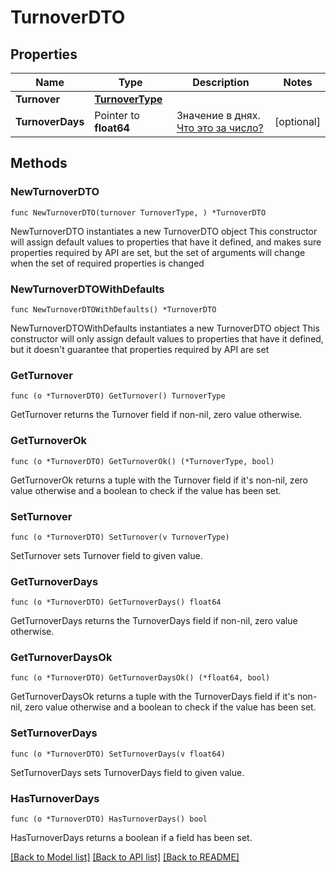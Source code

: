 # TurnoverDTO

## Properties

Name | Type | Description | Notes
------------ | ------------- | ------------- | -------------
**Turnover** | [**TurnoverType**](TurnoverType.md) |  | 
**TurnoverDays** | Pointer to **float64** | Значение в днях. [Что это за число?](https://yandex.ru/support/marketplace/analytics/turnover.html) | [optional] 

## Methods

### NewTurnoverDTO

`func NewTurnoverDTO(turnover TurnoverType, ) *TurnoverDTO`

NewTurnoverDTO instantiates a new TurnoverDTO object
This constructor will assign default values to properties that have it defined,
and makes sure properties required by API are set, but the set of arguments
will change when the set of required properties is changed

### NewTurnoverDTOWithDefaults

`func NewTurnoverDTOWithDefaults() *TurnoverDTO`

NewTurnoverDTOWithDefaults instantiates a new TurnoverDTO object
This constructor will only assign default values to properties that have it defined,
but it doesn't guarantee that properties required by API are set

### GetTurnover

`func (o *TurnoverDTO) GetTurnover() TurnoverType`

GetTurnover returns the Turnover field if non-nil, zero value otherwise.

### GetTurnoverOk

`func (o *TurnoverDTO) GetTurnoverOk() (*TurnoverType, bool)`

GetTurnoverOk returns a tuple with the Turnover field if it's non-nil, zero value otherwise
and a boolean to check if the value has been set.

### SetTurnover

`func (o *TurnoverDTO) SetTurnover(v TurnoverType)`

SetTurnover sets Turnover field to given value.


### GetTurnoverDays

`func (o *TurnoverDTO) GetTurnoverDays() float64`

GetTurnoverDays returns the TurnoverDays field if non-nil, zero value otherwise.

### GetTurnoverDaysOk

`func (o *TurnoverDTO) GetTurnoverDaysOk() (*float64, bool)`

GetTurnoverDaysOk returns a tuple with the TurnoverDays field if it's non-nil, zero value otherwise
and a boolean to check if the value has been set.

### SetTurnoverDays

`func (o *TurnoverDTO) SetTurnoverDays(v float64)`

SetTurnoverDays sets TurnoverDays field to given value.

### HasTurnoverDays

`func (o *TurnoverDTO) HasTurnoverDays() bool`

HasTurnoverDays returns a boolean if a field has been set.


[[Back to Model list]](../README.md#documentation-for-models) [[Back to API list]](../README.md#documentation-for-api-endpoints) [[Back to README]](../README.md)


